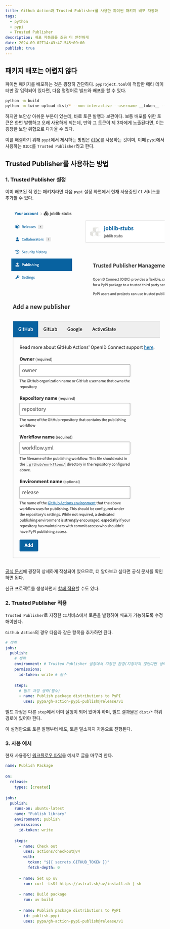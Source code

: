 ```yaml
---
title: Github Action과 Trusted Publisher를 사용한 파이썬 패키지 배포 자동화
tags:
  - python
  - pypi
  - Trusted Publisher
description: 배포 자동화를 조금 더 안전하게
date: 2024-09-02T14:43:47.545+09:00 
publish: true
---
```


## 패키지 배포는 어렵지 않다
파이썬 패키지를 배포하는 것은 굉장히 간단하다.
`pyproject.toml`에 적합한 메타 데이터만 잘 입력되어 있다면,
다음 명령어로 빌드와 배포를 할 수 있다.
```bash
python -m build
python -m twine upload dist/* --non-interactive --username __token__ --password <pypi 토큰>
```

하지만 보안상 아쉬운 부분이 있는데, 바로 토큰 발행과 보관이다.
보통 배포를 위한 토큰은 한번 발행하고 오래 사용하게 되는데,
만약 그 토큰이 제 3자에게 노출된다면, 이는 굉장한 보안 위협으로 다가올 수 있다.

이를 해결하기 위해 `pypi`에서 제시하는 방법은 [`OIDC`](https://openid.net/connect/)를 사용하는 것이며,
이때 `pypi`에서 사용하는 `OIDC`를 `Trusted Publisher`라고 한다.

## Trusted Publisher를 사용하는 방법
### 1. Trusted Publisher 설정
이미 배포된 적 있는 패키지라면 다음 `pypi` 설정 화면에서 현재 사용중인 `CI` 서비스를 추가할 수 있다.

![settings-0](../../public/images/other/pypi-trusted-publisher/pypi-trusted-publisher-0.png)

![settings-1](../../public/images/other/pypi-trusted-publisher/pypi-trusted-publisher-1.png)

[공식 문서](https://docs.pypi.org/trusted-publishers/)에 굉장히 상세하게 작성되어 있으므로, 더 알아보고 싶다면 공식 문서를 확인하면 된다.

신규 프로젝트를 생성하면서 [함께 적용](https://docs.pypi.org/trusted-publishers/creating-a-project-through-oidc/)할 수도 있다.
### 2. Trusted Publisher 적용
`Trusted Publisher`로 지정한 `CI`서비스에서 토큰을 발행하여 배포가 가능하도록 수정해야한다.

`Github Action`의 경우 다음과 같은 항목을 추가하면 된다.
```yaml
# 생략
jobs:
  publish:
    # 생략
    environment: # Trusted Publisher 설정에서 지정한 환경(지정하지 않았다면 생략)
    permissions:
      id-token: write # 필수

    steps:
      # 빌드 과정 생략(필수)
      - name: Publish package distributions to PyPI
        uses: pypa/gh-action-pypi-publish@release/v1
```

빌드 과정은 다른 `step`에서 이미 실행이 되어 있어야 하며,
빌드 결과물은 `dist/*` 하위 경로에 있어야 한다.

이 설정만으로 토큰 발행부터 배포, 토큰 말소까지 자동으로 진행된다.

### 3. 사용 예시
현재 사용중인 [워크플로우 파일](https://github.com/phi-friday/airflow-serde-polars/blob/b0c4bb126c683f985160ef247eaea200cda14c97/.github/workflows/publish.yaml)을 예시로 글을 마무리 한다.
```yaml
name: Publish Package

on:
  release:
    types: [created]

jobs:
  publish:
    runs-on: ubuntu-latest
    name: "Publish library"
    environment: publish
    permissions: 
      id-token: write

    steps:
      - name: Check out
        uses: actions/checkout@v4
        with:
          token: "${{ secrets.GITHUB_TOKEN }}"
          fetch-depth: 0

      - name: Set up uv
        run: curl -LsSf https://astral.sh/uv/install.sh | sh

      - name: Build package
        run: uv build

      - name: Publish package distributions to PyPI
        id: publish-pypi
        uses: pypa/gh-action-pypi-publish@release/v1
```
